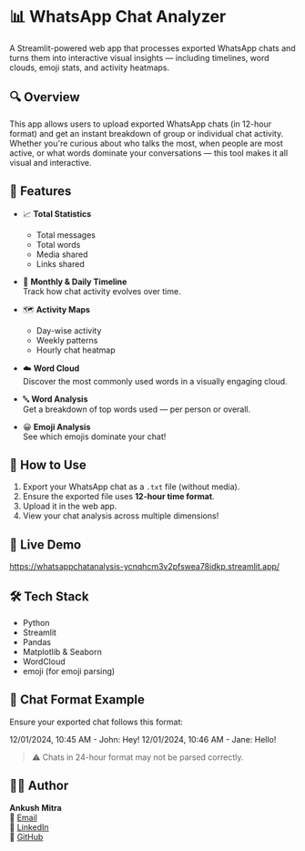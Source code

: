 # 📊 WhatsApp Chat Analyzer

A Streamlit-powered web app that processes exported WhatsApp chats and turns them into interactive visual insights — including timelines, word clouds, emoji stats, and activity heatmaps.

## 🔍 Overview

This app allows users to upload exported WhatsApp chats (in 12-hour format) and get an instant breakdown of group or individual chat activity. Whether you're curious about who talks the most, when people are most active, or what words dominate your conversations — this tool makes it all visual and interactive.

## 🧠 Features

- 📈 **Total Statistics**  
  - Total messages  
  - Total words  
  - Media shared  
  - Links shared  

- 📅 **Monthly & Daily Timeline**  
  Track how chat activity evolves over time.

- 🗺️ **Activity Maps**  
  - Day-wise activity  
  - Weekly patterns  
  - Hourly chat heatmap

- ☁️ **Word Cloud**  
  Discover the most commonly used words in a visually engaging cloud.

- 🔤 **Word Analysis**  
  Get a breakdown of top words used — per person or overall.

- 😀 **Emoji Analysis**  
  See which emojis dominate your chat!

## 📂 How to Use

1. Export your WhatsApp chat as a `.txt` file (without media).
2. Ensure the exported file uses **12-hour time format**.
3. Upload it in the web app.
4. View your chat analysis across multiple dimensions!

## 🚀 Live Demo

https://whatsappchatanalysis-ycnqhcm3v2pfswea78idkp.streamlit.app/


## 🛠 Tech Stack

- Python  
- Streamlit  
- Pandas  
- Matplotlib & Seaborn  
- WordCloud  
- emoji (for emoji parsing)

## 📌 Chat Format Example

Ensure your exported chat follows this format:

12/01/2024, 10:45 AM - John: Hey!
12/01/2024, 10:46 AM - Jane: Hello!


> ⚠️ Chats in 24-hour format may not be parsed correctly.

## 🧑‍💻 Author

**Ankush Mitra**  
📧 [Email](mailto:ankush.mitra4u@gmail.com)  
🔗 [LinkedIn](https://www.linkedin.com/in/ankush-mitra-7277bb312)  
🐙 [GitHub](https://github.com/ankurious)


